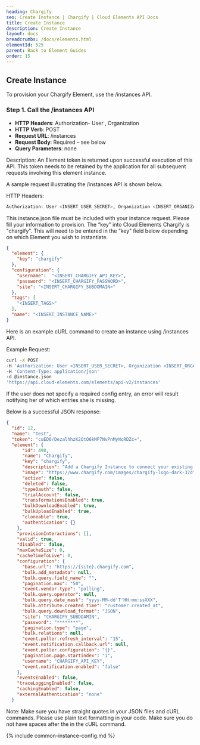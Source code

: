 ```yaml
---
heading: Chargify
seo: Create Instance | Chargify | Cloud Elements API Docs
title: Create Instance
description: Create Instance
layout: docs
breadcrumbs: /docs/elements.html
elementId: 525
parent: Back to Element Guides
order: 15
---
```


## Create Instance

To provision your Chargify Element, use the /instances API.

### Step 1. Call the /instances API

* __HTTP Headers__: Authorization- User <user secret>, Organization <organization secret>
* __HTTP Verb__: POST
* __Request URL__: /instances
* __Request Body__: Required – see below
* __Query Parameters__: none

Description: An Element token is returned upon successful execution of this API. This token needs to be retained by the application for all subsequent requests involving this element instance.

A sample request illustrating the /instances API is shown below.

HTTP Headers:

```bash
Authorization: User <INSERT_USER_SECRET>, Organization <INSERT_ORGANIZATION_SECRET>

```
This instance.json file must be included with your instance request.  Please fill your information to provision.  The “key” into Cloud Elements Chargify is "chargify".  This will need to be entered in the “key” field below depending on which Element you wish to instantiate.

```json
{
  "element": {
    "key": "chargify"
  },
  "configuration": {
    "username":  "<INSERT_CHARGIFY_API_KEY>",
    "password": "<INSERT_CHARGIFY_PASSWORD>",
    "site": "<INSERT_CHARGIFY_SUBDOMAIN>"
  },
  "tags": [
    "<INSERT_TAGS>"
  ],
  "name": "<INSERT_INSTANCE_NAME>"
}
```

Here is an example cURL command to create an instance using /instances API.

Example Request:

```bash
curl -X POST
-H 'Authorization: User <INSERT_USER_SECRET>, Organization <INSERT_ORGANIZATION_SECRET>'
-H 'Content-Type: application/json'
-d @instance.json
'https://api.cloud-elements.com/elements/api-v2/instances'
```

If the user does not specify a required config entry, an error will result notifying her of which entries she is missing.

Below is a successful JSON response:

```json
{
  "id": 12,
  "name": "Test",
  "token": "cuED0/DezalhhzK2OtO6kMP7NvPnMyNcRDZc=",
  "element": {
      "id": 498,
      "name": "Chargify",
      "key": "chargify",
      "description": "Add a Chargify Instance to connect your existing Chargify Enterprise account to the Payments Hub, allowing you to manage your customers, products, etc. across multiple Payments Elements. You will need your Chargify Enterprise account information to add an instance.",
      "image": "https://www.chargify.com/images/chargify-logo-dark-37df595c.png",
      "active": false,
      "deleted": false,
      "typeOauth": false,
      "trialAccount": false,
      "transformationsEnabled": true,
      "bulkDownloadEnabled": true,
      "bulkUploadEnabled": true,
      "cloneable": true,
      "authentication": {}
    },
    "provisionInteractions": [],
    "valid": true,
    "disabled": false,
    "maxCacheSize": 0,
    "cacheTimeToLive": 0,
    "configuration": {
      "base.url": "https://{site}.chargify.com",
      "bulk.add_metadata": null,
      "bulk.query.field_name": "",
      "pagination.max": "50",
      "event.vendor.type": "polling",
      "bulk.query.operator": null,
      "bulk.query.date_mask": "yyyy-MM-dd'T'HH:mm:ssXXX",
      "bulk.attribute.created_time": "customer.created_at",
      "bulk.query.download_format": "JSON",
      "site": "CHARGIFY_SUBDOAMIN",
      "password": "********",
      "pagination.type": "page",
      "bulk.relations": null,
      "event.poller.refresh_interval": "15",
      "event.notification.callback.url": null,
      "event.poller.configuration": "{}",
      "pagination.page.startindex": "1",
      "username": "CHARGIFY_API_KEY",
      "event.notification.enabled": "false"
    },
    "eventsEnabled": false,
    "traceLoggingEnabled": false,
    "cachingEnabled": false,
    "externalAuthentication": "none"
  }
```

Note:  Make sure you have straight quotes in your JSON files and cURL commands.  Please use plain text formatting in your code.  Make sure you do not have spaces after the in the cURL command.

{% include common-instance-config.md %}
